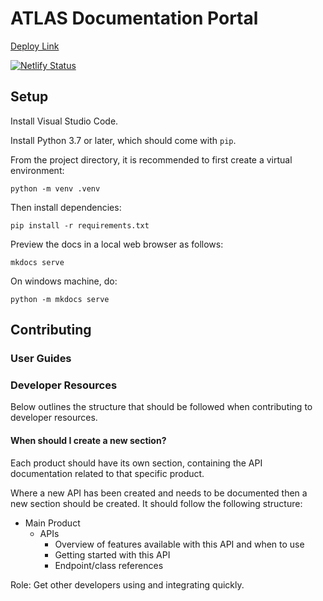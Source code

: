 # ATLAS Documentation Portal

[Deploy Link](https://applied-atlas-docs.netlify.app/)

[![Netlify Status](https://api.netlify.com/api/v1/badges/68ac14f5-0f35-40f1-8fad-7678f979e1c1/deploy-status)](https://app.netlify.com/projects/applied-atlas-docs/deploys)

## Setup

Install Visual Studio Code.

Install Python 3.7 or later, which should come with `pip`.

From the project directory, it is recommended to first create a virtual environment:

    python -m venv .venv

Then install dependencies:

    pip install -r requirements.txt

Preview the docs in a local web browser as follows:

    mkdocs serve

On windows machine, do:

    python -m mkdocs serve

## Contributing

### User Guides

### Developer Resources

Below outlines the structure that should be followed when contributing to developer resources.

#### When should I create a new section?

Each product should have its own section, containing the API documentation related to that specific product. 

Where a new API has been created and needs to be documented then a new section should be created. It should follow the following structure:

- Main Product
  - APIs
    - Overview of features available with this API and when to use
    - Getting started with this API
    - Endpoint/class references

Role: Get other developers using and integrating quickly. 
